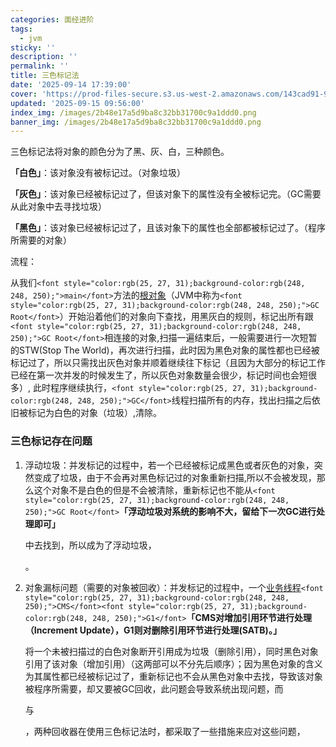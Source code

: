 ```yaml
---
categories: 面经进阶
tags:
  - jvm
sticky: ''
description: ''
permalink: ''
title: 三色标记法
date: '2025-09-14 17:39:00'
cover: 'https://prod-files-secure.s3.us-west-2.amazonaws.com/143cad91-961b-48b0-82dc-78fbb6eb5abe/ccace762-6da6-4fe1-b3ea-81d5b0a46227/118000020_p0.png?X-Amz-Algorithm=AWS4-HMAC-SHA256&X-Amz-Content-Sha256=UNSIGNED-PAYLOAD&X-Amz-Credential=ASIAZI2LB466WY552B3L%2F20250915%2Fus-west-2%2Fs3%2Faws4_request&X-Amz-Date=20250915T153712Z&X-Amz-Expires=3600&X-Amz-Security-Token=IQoJb3JpZ2luX2VjEP%2F%2F%2F%2F%2F%2F%2F%2F%2F%2F%2FwEaCXVzLXdlc3QtMiJHMEUCIQCv0Bahu2zKjPQax%2FxWWrRag1ME8DyZzKmTWtKQRRXRPAIgf37O%2Fhgdl70yHHoVBFZfEItZgcf72QE6Jc72Pa4FEt4q%2FwMIeBAAGgw2Mzc0MjMxODM4MDUiDL9VoJ60fMA3H0wZpyrcA%2BQFkO%2B%2F5PEHboGeno%2Fevi3X5Ay4yirBAmsNz97qO8IGbX4tEYG%2B79F6kS%2F9UgCnk5F4F%2BTLcZ1SboH9x0k3qBgjfWljLuRFOqHaEoNu8PsQEtwPsALFn983kCglc3qdsR%2Fq7ZhRY1NYlONJfS3m9sUv9KcSCjpqlSTZIQPES9PI61PSAWKQt7qapcMm%2Bo6mMd04jXxEmBuBqzZwdtNhhiPsAOiBG7qzJHmFY%2BMD0VEsI0o5QQnRa4fajlVybVo0d1gIg0YSpEHVe60wyewnHg0H99dgvFYfJWfl3VjLw0FE1Og7gViP8Jwl2Ih9XmV0Zv1prv8MC8a5xq9LJuHdI0YGhZ1vG2kOWiSiz09bXSYu4Oe2rSSEcobcX1jEe%2FqZ2TzylYt5D3OjQ22vObAnlHqbGKQW9toaEfPS%2FtjC9e9g8WFXKEdA0kBhjP7hFsKjBZFBFEvNZIuAoX0c%2Fdv9fujiu9mUSQRf8i6mUo2PJmrDUBWNR0zhyQ2hIBLoRQBtPHcNXdaXOhVOmfbPCGgSW6bKKje%2Fxlh9nswt8x1TWAErhHXLTAfT%2BrNHhuBsihL8PWQ79Sgk1qnf6z1wTPsDKJgfWX3WDzkcaQ9OLQaesO4CP9FcPJcQu0K%2FelIYMIbboMYGOqUB2SxFBouMrS4VLlsbe7jDWUgreCbOnmcMs22cCD5KCPm%2FFx2ct5tkd4nTcwebUHB8kaoKg%2BsEvHR8l%2BJJdT8zfattjvy%2F8CwUbQpBW9bSXl82%2BZG%2B0Ju8LfnAfbF%2Fi0LiZ%2FyH5xu7Igb6rH9IHT3LABqSRKOJHvvwZrW0iJeA6BlcOR9jzhOcU2v7PhDmrtdR3ZGUiSeT1XgpvQpyA80daP86to9q&X-Amz-Signature=101436c4d64dd25a512851a1e498d4a0d6f1971909a6e53e761f4beac309e1f4&X-Amz-SignedHeaders=host&x-amz-checksum-mode=ENABLED&x-id=GetObject'
updated: '2025-09-15 09:56:00'
index_img: /images/2b48e17a5d9ba8c32bb31700c9a1ddd0.png
banner_img: /images/2b48e17a5d9ba8c32bb31700c9a1ddd0.png
---
```


三色标记法将对象的颜色分为了黑、灰、白，三种颜色。


**「白色」**：该对象没有被标记过。（对象垃圾）


**「灰色」**：该对象已经被标记过了，但该对象下的属性没有全被标记完。（GC需要从此对象中去寻找垃圾）


**「黑色」**：该对象已经被标记过了，且该对象下的属性也全部都被标记过了。（程序所需要的对象）


流程：


从我们`<font style="color:rgb(25, 27, 31);background-color:rgb(248, 248, 250);">main</font>`方法的[根对象](https://zhida.zhihu.com/search?content_id=183997193&content_type=Article&match_order=1&q=%E6%A0%B9%E5%AF%B9%E8%B1%A1&zhida_source=entity)（JVM中称为`<font style="color:rgb(25, 27, 31);background-color:rgb(248, 248, 250);">GC Root</font>`）开始沿着他们的对象向下查找，用黑灰白的规则，标记出所有跟`<font style="color:rgb(25, 27, 31);background-color:rgb(248, 248, 250);">GC Root</font>`相连接的对象,扫描一遍结束后，一般需要进行一次短暂的STW(Stop The World)，再次进行扫描，此时因为黑色对象的属性都也已经被标记过了，所以只需找出灰色对象并顺着继续往下标记（且因为大部分的标记工作已经在第一次并发的时候发生了，所以灰色对象数量会很少，标记时间也会短很多）, 此时程序继续执行，`<font style="color:rgb(25, 27, 31);background-color:rgb(248, 248, 250);">GC</font>`线程扫描所有的内存，找出扫描之后依旧被标记为白色的对象（垃圾）,清除。


### **三色标记存在问题**

1. 浮动垃圾：并发标记的过程中，若一个已经被标记成黑色或者灰色的对象，突然变成了垃圾，由于不会再对黑色标记过的对象重新扫描,所以不会被发现，那么这个对象不是白色的但是不会被清除，重新标记也不能从`<font style="color:rgb(25, 27, 31);background-color:rgb(248, 248, 250);">GC Root</font>`**「浮动垃圾对系统的影响不大，留给下一次GC进行处理即可」**

    中去找到，所以成为了浮动垃圾，


    。

2. 对象漏标问题（需要的对象被回收）：并发标记的过程中，一个[业务线程](https://zhida.zhihu.com/search?content_id=183997193&content_type=Article&match_order=1&q=%E4%B8%9A%E5%8A%A1%E7%BA%BF%E7%A8%8B&zhida_source=entity)`<font style="color:rgb(25, 27, 31);background-color:rgb(248, 248, 250);">CMS</font><font style="color:rgb(25, 27, 31);background-color:rgb(248, 248, 250);">G1</font>`**「CMS对增加引用环节进行处理（Increment Update），G1则对删除引用环节进行处理(SATB)。」**

    将一个未被扫描过的白色对象断开引用成为垃圾（删除引用），同时黑色对象引用了该对象（增加引用）（这两部可以不分先后顺序）；因为黑色对象的含义为其属性都已经被标记过了，重新标记也不会从黑色对象中去找，导致该对象被程序所需要，却又要被GC回收，此问题会导致系统出现问题，而


    与


    ，两种回收器在使用三色标记法时，都采取了一些措施来应对这些问题，

